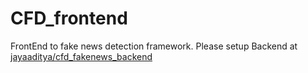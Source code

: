 # CFD_frontend

FrontEnd to fake news detection framework.
Please setup Backend at [jayaaditya/cfd_fakenews_backend](https://github.com/jayaaditya/cfd_fakenews_backend)
